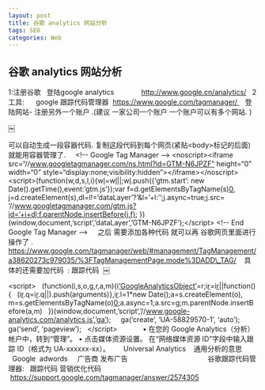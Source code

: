 ```yaml
---
layout: post
title: 谷歌 analytics 网站分析
tags: SEO
categories: Web
---
```


## 谷歌 analytics 网站分析
1:注册谷歌
 
登陆google analytics              http://www.google.cn/analytics/
 
2 工具:      google 跟踪代码管理器  https://www.google.com/tagmanager/  
 
登陆网站- 注册另外一个账户 .(建议 一家公司一个账户 一个账户可以有多个网站. )


￼

可以自动生成一段容器代码. 
复制这段代码到每个网页(紧贴\<body\>标记的后面)就能用容器管理了.
 
 
\<!-- Google Tag Manager --\>
\<noscript\>\<iframe src=“//www.googletagmanager.com/ns.html?id=GTM-N6JPZF”
height=“0” width=“0” style=“display:none;visibility:hidden”\>\</iframe\>\</noscript\>
\<script\>(function(w,d,s,l,i){w[l]()=w[l]()||[]();w[l]().push({‘gtm.start’:
new Date().getTime(),event:’gtm.js’});var f=d.getElementsByTagName(s)[0](),
j=d.createElement(s),dl=l!=’dataLayer’?’&l=’+l:’’;j.async=true;j.src=
‘//www.googletagmanager.com/gtm.js?id=’+i+dl;f.parentNode.insertBefore(j,f);
})(window,document,’script’,’dataLayer’,’GTM-N6JPZF’);\</script\>
\<!-- End Google Tag Manager --\>
 
 
之后 需要添加各种代码 就可以再 谷歌网页里面进行操作了 .
https://www.google.com/tagmanager/web/#management/TagManagement/a38620273c979035/%3FTagManagementPage.mode%3DADD\_TAG/
 
 具体的还需要加代码  : 跟踪代码  
￼



\<script\>
  (function(i,s,o,g,r,a,m){i[‘GoogleAnalyticsObject’]()=r;i[r]()=i[r]()||function(){
  (i[r]().q=i[r]().q||[]()).push(arguments)},i[r]().l=1\*new Date();a=s.createElement(o),
  m=s.getElementsByTagName(o)[0]();a.async=1;a.src=g;m.parentNode.insertBefore(a,m)
  })(window,document,’script’,’//www.google-analytics.com/analytics.js’,’ga’);
 
  ga(‘create’, ‘UA-58829570-1’, ‘auto’);
  ga(‘send’, ‘pageview’);
 
\</script\>
 
 
 
 
 
 
• 在您的 Google Analytics（分析）帐户中，转到“管理”。
• 点击媒体资源设置。
在“网络媒体资源 ID”字段中输入跟踪 ID（格式为 UA-xxxxxx-xx）。
 
 
 
Universal Analytics    通用分析的意思
 
 
 
 
Google  adwords     广告商 发布广告
 
 
 
 
 
 
 
 
 
 
 
 
 
 
 
 
        谷歌跟踪代码管理器:   跟踪代码 营销优化代码
 https://support.google.com/tagmanager/answer/2574305
 
 
  
 






























